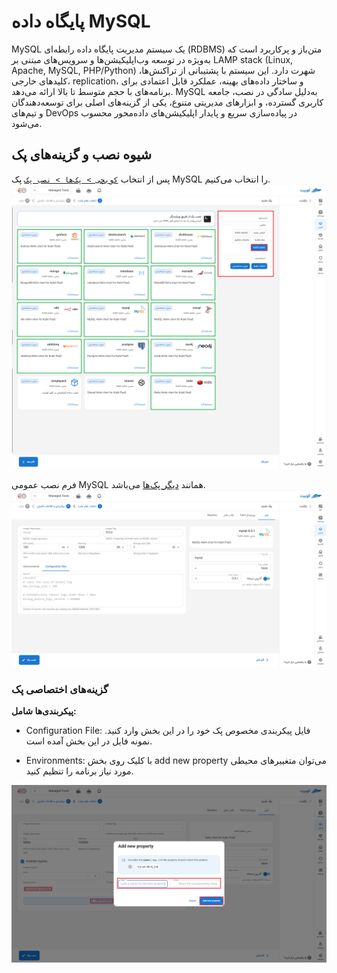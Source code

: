 # پایگاه داده MySQL

MySQL یک سیستم مدیریت پایگاه داده رابطه‌ای (RDBMS) متن‌باز و پرکاربرد است که به‌ویژه در توسعه وب‌اپلیکیشن‌ها و سرویس‌های مبتنی بر LAMP stack (Linux, Apache, MySQL, PHP/Python) شهرت دارد. این سیستم با پشتیبانی از تراکنش‌ها، کلیدهای خارجی، replication، و ساختار داده‌های بهینه، عملکرد قابل اعتمادی برای برنامه‌های با حجم متوسط تا بالا ارائه می‌دهد. MySQL به‌دلیل سادگی در نصب، جامعه کاربری گسترده، و ابزارهای مدیریتی متنوع، یکی از گزینه‌های اصلی برای توسعه‌دهندگان و تیم‌های DevOps در پیاده‌سازی سریع و پایدار اپلیکیشن‌های داده‌محور محسوب می‌شود.

## شیوه نصب و گزینه‌های پک

پس از انتخاب [`کوبچی > پک‌‌ها > نصب پک`](../../kubchi/getting-started) پک MySQL را انتخاب می‌کنیم.
![Packs: pack install](img/pack-install-list.png)

فرم نصب عمومی MySQL همانند [دیگر پک‌‌ها](../../kubchi/getting-started) می‌باشد.
![Packs: pack install](img/pack-install-mysql-form-config.png)

### گزینه‌های اختصاصی پک

**پیکربندی‌‌‌‌‌‌‌‌ها شامل:**

- Configuration File: فایل پیکربندی مخصوص پک خود را در این بخش وارد کنید. نمونه فایل در این بخش آمده است.

- Environments: با کلیک روی بخش add new property می‌توان متغییرهای محیطی مورد نیاز برنامه را تنظیم کنید.

![Packs: pack install](img/pack-install-form-environment-vars.png)

